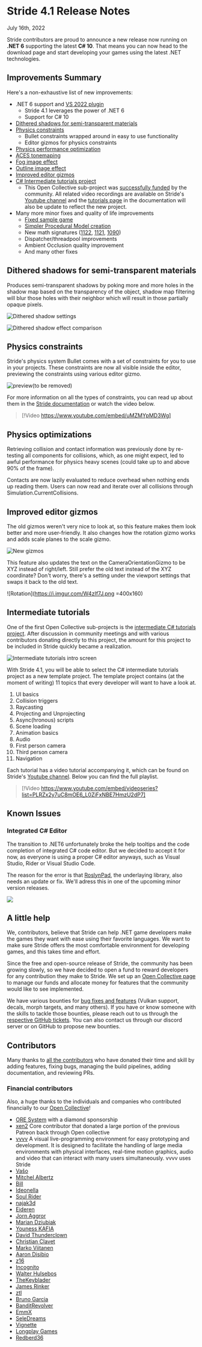 # Stride 4.1 Release Notes

July 16th, 2022

Stride contributors are proud to announce a new release now running on **.NET 6** supporting the latest **C# 10**. That means you can now head to the download page and start developing your games using the latest .NET technologies.

## Improvements Summary

Here's a non-exhaustive list of new improvements:

- .NET 6 support and [VS 2022 plugin](https://github.com/stride3d/stride/pull/1221)
  -  Stride 4.1 leverages the power of .NET 6
  -  Support for C# 10
- [Dithered shadows for semi-transparent materials](https://github.com/stride3d/stride/pull/1256)
- [Physics constraints](https://github.com/stride3d/stride/pull/1114)
    - Bullet constraints wrapped around in easy to use functionality
    - Editor gizmos for physics constraints
- [Physics performance optimization](https://github.com/stride3d/stride/pull/1100)
- [ACES tonemaping](https://github.com/stride3d/stride/pull/1037)
- [Fog image effect](https://github.com/stride3d/stride/pull/1039)
- [Outline image effect](https://github.com/stride3d/stride/pull/1038)
- [Improved editor gizmos](https://github.com/stride3d/stride/pull/1083)
- [C# Intermediate tutorials project](https://github.com/stride3d/stride/pull/1401)
    - This Open Collective sub-project was [successfully funded](https://opencollective.com/stride3d/projects/stride-intermediate-tutorials) by the community.  All related video recordings are available on Stride's [Youtube channel](https://www.youtube.com/c/Stride3D) and the [tutorials page](https://doc.stride3d.net/latest/en/tutorials/index.html) in the documentation will also be update to reflect the new project.
- Many more minor fixes and quality of life improvements
  - [Fixed sample game](https://github.com/stride3d/stride/pull/1217)
  - [Simpler Procedural Model creation](https://github.com/stride3d/stride/pull/1285)
  - New math signatures ([1122](https://github.com/stride3d/stride/pull/1122), [1121](https://github.com/stride3d/stride/pull/1121), [1090](https://github.com/stride3d/stride/pull/1090))
  - Dispatcher/threadpool improvements
  - Ambient Occlusion quality improvement
  - And many other fixes

## Dithered shadows for semi-transparent materials

Produces semi-transparent shadows by poking more and more holes in the shadow map based on the transparency of the object, shadow map filtering will blur those holes with their neighbor which will result in those partially opaque pixels.

![Dithered shadow settings](https://i.imgur.com/xFzuNbl.png)

![Dithered shadow effect comparison](https://i.imgur.com/kHvSy8a.png)


## Physics constraints

Stride's physics system Bullet comes with a set of constraints for you to use in your projects. These constraints are now all visible inside the editor, previewing the constraints using various editor gizmo.

![preview(to be removed)](https://i.imgur.com/qiaBBpm.png)

For more information on all the types of constraints, you can read up about them in the [Stride documentation](https://doc.stride3d.net/latest/en/manual/physics/constraints.html) or watch the video below. 

> [!Video https://www.youtube.com/embed/uMZMYpMD3Wg]

## Physics optimizations

Retrieving collision and contact information was previously done by re-testing all components for collisions, which, as one might expect, led to awful performance for physics heavy scenes (could take up to and above 90% of the frame).

Contacts are now lazily evaluated to reduce overhead when nothing ends up reading them.
Users can now read and iterate over all collisions through Simulation.CurrentCollisions.

## Improved editor gizmos

The old gizmos weren't very nice to look at, so this feature makes them look better and more user-friendly. It also changes how the rotation gizmo works and adds scale planes to the scale gizmo.

![New gizmos](https://i.imgur.com/8siM2Lc.png)

This feature also updates the text on the CameraOrientationGizmo to be XYZ instead of right/left. Still prefer the old text instead of the XYZ coordinate? Don't worry, there's a setting under the viewport settings that swaps it back to the old text.

![Rotation](https://i.imgur.com/W4zIf7J.png =400x160)


## Intermediate tutorials

One of the first Open Collective sub-projects is the [intermediate C# tutorials project](https://opencollective.com/stride3d/projects/stride-intermediate-tutorials). After discussion in community meetings and with various contributors donating directly to this project, the amount for this project to be included in Stride quickly became a realization.

![Intermediate tutorials intro screen](https://i.imgur.com/7GVEiSR.jpg)

With Stride 4.1, you will be able to select the C# intermediate tutorials project as a new template project. The template project contains (at the moment of writing) 11 topics that every developer will want to have a look at.
1.    UI basics
1.    Collision triggers
1.    Raycasting
1.    Projecting and Unprojecting
1.    Async(hronous) scripts
1.    Scene loading
1.    Animation basics
1.    Audio
1.    First person camera
1.    Third person camera
1.    Navigation

Each tutorial has a video tutorial accompanying it, which can be found on Stride's [Youtube channel](https://www.youtube.com/c/Stride3D). Below you can find the full playlist. 
 

 > [!Video https://www.youtube.com/embed/videoseries?list=PLRZx2y7uC8mOE6_L0ZiFxNBE7HmzU2dP7]

## Known Issues

### Integrated C# Editor

The transition to .NET6 unfortunately broke the help tooltips and the code completion of integrated C# code editor. But we decided to accept it for now, as everyone is using a proper C# editor anyways, such as Visual Studio, Rider or Visual Studio Code.

The reason for the error is that [RoslynPad](https://github.com/roslynpad/roslynpad), the underlaying library, also needs an update or fix. We'll adress this in one of the upcoming minor version releases.

![](https://i.imgur.com/Gn2i6Js.png)


## A little help

We, contributors, believe that Stride can help .NET game developers make the games they want with ease using their favorite languages. We want to make sure Stride offers the most comfortable environment for developing games, and this takes time and effort.

Since the free and open-source release of Stride, the community has been growing slowly, so we have decided to open a fund to reward developers for any contribution they make to Stride. We set up an [Open Collective page](https://opencollective.com/stride3d) to manage our funds and allocate money for features that the community would like to see implemented.

We have various bounties for [bug fixes and features](https://opencollective.com/stride3d/projects) (Vulkan support, decals, morph targets, and many others). If you have or know someone with the skills to tackle those bounties, please reach out to us through the [respective GitHub tickets](https://github.com/stride3d/stride/labels/bounty). You can also contact us through our discord server or on GitHub to propose new bounties.

## Contributors

Many thanks to [all the contributors](https://github.com/stride3d/stride/graphs/contributors?from=2021-02-01&to=2022-06-10&type=c) who have donated their time and skill by adding features, fixing bugs, managing the build pipelines, adding documentation, and reviewing PRs.

### Financial contributors

Also, a huge thanks to the individuals and companies who contributed financially to our [Open Collective](https://opencollective.com/stride3d)! 

* [ORE System](https://ore-system.com) with a diamond sponsorship
* [xen2](https://opencollective.com/xen2) Core contributor that donated a large portion of the previous Patreon back through Open collective
* [vvvv](https://visualprogramming.net) A visual live-programming environment for easy prototyping and development. It is designed to facilitate the handling of large media environments with physical interfaces, real-time motion graphics, audio and video that can interact with many users simultaneously. vvvv uses Stride
* [Vašo](https://opencollective.com/vaclav)
* [Mitchel Albertz](https://opencollective.com/mitchel-albertz)
* [Bill](https://opencollective.com/bill2)
* [Ideonella](https://opencollective.com/ideonella)
* [Soul Rider](https://opencollective.com/soul-rider)
* [najak3d](https://opencollective.com/guest-ce7ccb03)
* [Eideren](https://opencollective.com/eideren)
* [Jorn Aggror](https://opencollective.com/jorn-theunissen)
* [Marian Dziubiak](https://marian.dziubiak.pl)
* [Youness KAFIA](https://opencollective.com/guest-7253cc41)
* [David Thunderclown](https://www.disruptionworks.co.uk)
* [Christian Clavet](https://opencollective.com/christian-clavet)
* [Marko Viitanen](https://opencollective.com/fador)
* [Aaron Disibio](https://opencollective.com/guest-2f41a631)
* [z16](https://opencollective.com/z16)
* [Incognito](https://opencollective.com/guest-5635aca5)
* [Walter Hulsebos](https://opencollective.com/guest-2170ad46)
* [TheKeyblader](https://opencollective.com/thekeyblader)
* [James Rinker](https://opencollective.com/james-rinker)
* [ztl](https://opencollective.com/guest-6653841d)
* [Bruno Garcia](https://brunogarcia.com)
* [BanditRevolver](https://opencollective.com/banditrevolver)
* [EmmX](https://opencollective.com/emmx)
* [SeleDreams](https://opencollective.com/seledreams)
* [Vignette](https://vignetteapp.org)
* [Longplay Games](https://opencollective.com/guest-a5fa78c8)
* [Redberd36](https://opencollective.com/guest-3fc8bf91)
